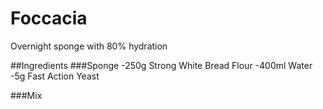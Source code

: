 Foccacia
=
Overnight sponge with 80% hydration

##Ingredients
###Sponge
-250g Strong White Bread Flour
-400ml Water
-5g Fast Action Yeast

###Mix
